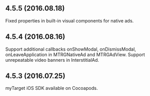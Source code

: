 ## 4.5.5 (2016.08.18)

Fixed properties in built-in visual components for native ads.

## 4.5.4 (2016.08.16)

Support additional callbacks onShowModal, onDismissModal, onLeaveApplication in MTRGNativeAd and MTRGAdView.
Support unrepeatable video banners in InterstitialAd.

## 4.5.3 (2016.07.25)

myTarget iOS SDK available on Cocoapods.